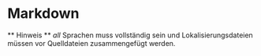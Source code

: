 # Markdown

** Hinweis ** _all_ Sprachen muss vollständig sein und Lokalisierungsdateien müssen vor Quelldateien zusammengefügt werden.
